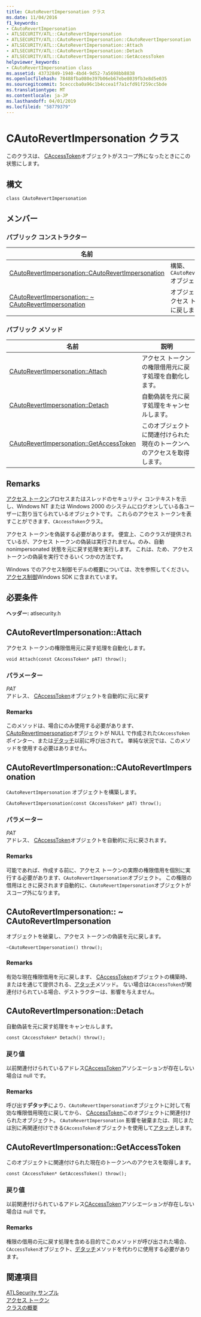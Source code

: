 ```yaml
---
title: CAutoRevertImpersonation クラス
ms.date: 11/04/2016
f1_keywords:
- CAutoRevertImpersonation
- ATLSECURITY/ATL::CAutoRevertImpersonation
- ATLSECURITY/ATL::CAutoRevertImpersonation::CAutoRevertImpersonation
- ATLSECURITY/ATL::CAutoRevertImpersonation::Attach
- ATLSECURITY/ATL::CAutoRevertImpersonation::Detach
- ATLSECURITY/ATL::CAutoRevertImpersonation::GetAccessToken
helpviewer_keywords:
- CAutoRevertImpersonation class
ms.assetid: 43732849-1940-4bd4-9d52-7a5698bb8838
ms.openlocfilehash: 78488fba080e397b06eb67ebe8039fb3e8d5e035
ms.sourcegitcommit: 5cecccba0a96c1b4ccea1f7a1cfd91f259cc5bde
ms.translationtype: MT
ms.contentlocale: ja-JP
ms.lasthandoff: 04/01/2019
ms.locfileid: "58779379"
---
```

# <a name="cautorevertimpersonation-class"></a>CAutoRevertImpersonation クラス

このクラスは、 [CAccessToken](../../atl/reference/caccesstoken-class.md)オブジェクトがスコープ外になったときにこの状態にします。

## <a name="syntax"></a>構文

```
class CAutoRevertImpersonation
```

## <a name="members"></a>メンバー

### <a name="public-constructors"></a>パブリック コンストラクター

|名前|説明|
|----------|-----------------|
|[CAutoRevertImpersonation::CAutoRevertImpersonation](#cautorevertimpersonation)|構築、`CAutoRevertImpersonation`オブジェクト|
|[CAutoRevertImpersonation:: ~ CAutoRevertImpersonation](#dtor)|オブジェクトを破棄し、アクセス トークンの偽装を元に戻します。|

### <a name="public-methods"></a>パブリック メソッド

|名前|説明|
|----------|-----------------|
|[CAutoRevertImpersonation::Attach](#attach)|アクセス トークンの権限借用元に戻す処理を自動化します。|
|[CAutoRevertImpersonation::Detach](#detach)|自動偽装を元に戻す処理をキャンセルします。|
|[CAutoRevertImpersonation::GetAccessToken](#getaccesstoken)|このオブジェクトに関連付けられた現在のトークンへのアクセスを取得します。|

## <a name="remarks"></a>Remarks

[アクセス トークン](/windows/desktop/SecAuthZ/access-tokens)プロセスまたはスレッドのセキュリティ コンテキストを示し、Windows NT または Windows 2000 のシステムにログオンしている各ユーザーに割り当てられているオブジェクトです。 これらのアクセス トークンを表すことができます、`CAccessToken`クラス。

アクセス トークンを偽装する必要があります。 便宜上、このクラスが提供されているが、アクセス トークンの偽装は実行されません。のみ、自動 nonimpersonated 状態を元に戻す処理を実行します。 これは、ため、アクセス トークンの偽装を実行できるいくつかの方法です。

Windows でのアクセス制御モデルの概要については、次を参照してください。[アクセス制御](/windows/desktop/SecAuthZ/access-control)Windows SDK に含まれています。

## <a name="requirements"></a>必要条件

**ヘッダー:** atlsecurity.h

##  <a name="attach"></a>  CAutoRevertImpersonation::Attach

アクセス トークンの権限借用元に戻す処理を自動化します。

```
void Attach(const CAccessToken* pAT) throw();
```

### <a name="parameters"></a>パラメーター

*PAT*<br/>
アドレス、 [CAccessToken](../../atl/reference/caccesstoken-class.md)オブジェクトを自動的に元に戻す

### <a name="remarks"></a>Remarks

このメソッドは、場合にのみ使用する必要があります、 [CAutoRevertImpersonation](../../atl/reference/cautorevertimpersonation-class.md)オブジェクトが NULL で作成された`CAccessToken`ポインター、または[デタッチ](#detach)以前に呼び出されて。 単純な状況では、このメソッドを使用する必要はありません。

##  <a name="cautorevertimpersonation"></a>  CAutoRevertImpersonation::CAutoRevertImpersonation

`CAutoRevertImpersonation` オブジェクトを構築します。

```
CAutoRevertImpersonation(const CAccessToken* pAT) throw();
```

### <a name="parameters"></a>パラメーター

*PAT*<br/>
アドレス、 [CAccessToken](../../atl/reference/caccesstoken-class.md)オブジェクトを自動的に元に戻されます。

### <a name="remarks"></a>Remarks

可能であれば、作成する前に、アクセス トークンの実際の権限借用を個別に実行する必要があります、`CAutoRevertImpersonation`オブジェクト。 この権限の借用はときに戻されます自動的に、`CAutoRevertImpersonation`オブジェクトがスコープ外になります。

##  <a name="dtor"></a>  CAutoRevertImpersonation:: ~ CAutoRevertImpersonation

オブジェクトを破棄し、アクセス トークンの偽装を元に戻します。

```
~CAutoRevertImpersonation() throw();
```

### <a name="remarks"></a>Remarks

有効な現在権限借用を元に戻します、 [CAccessToken](../../atl/reference/caccesstoken-class.md)オブジェクトの構築時、またはを通じて提供される、[アタッチ](#attach)メソッド。 ない場合は`CAccessToken`が関連付けられている場合、デストラクターは、影響を与えません。

##  <a name="detach"></a>  CAutoRevertImpersonation::Detach

自動偽装を元に戻す処理をキャンセルします。

```
const CAccessToken* Detach() throw();
```

### <a name="return-value"></a>戻り値

以前関連付けられているアドレス[CAccessToken](../../atl/reference/caccesstoken-class.md)アソシエーションが存在しない場合は null です。

### <a name="remarks"></a>Remarks

呼び出す**デタッチ**により、`CAutoRevertImpersonation`オブジェクトに対して有効な権限借用現在に戻してから、 [CAccessToken](../../atl/reference/caccesstoken-class.md)このオブジェクトに関連付けられたオブジェクト。 `CAutoRevertImpersonation` 影響を破棄または、同じまたは別に再関連付けできる`CAccessToken`オブジェクトを使用して[アタッチ](#attach)します。

##  <a name="getaccesstoken"></a>  CAutoRevertImpersonation::GetAccessToken

このオブジェクトに関連付けられた現在のトークンへのアクセスを取得します。

```
const CAccessToken* GetAccessToken() throw();
```

### <a name="return-value"></a>戻り値

以前関連付けられているアドレス[CAccessToken](../../atl/reference/caccesstoken-class.md)アソシエーションが存在しない場合は null です。

### <a name="remarks"></a>Remarks

権限の借用の元に戻す処理を含める目的でこのメソッドが呼び出された場合、`CAccessToken`オブジェクト、[デタッチ](#detach)メソッドを代わりに使用する必要があります。

## <a name="see-also"></a>関連項目

[ATLSecurity サンプル](../../overview/visual-cpp-samples.md)<br/>
[アクセス トークン](/windows/desktop/SecAuthZ/access-tokens)<br/>
[クラスの概要](../../atl/atl-class-overview.md)
